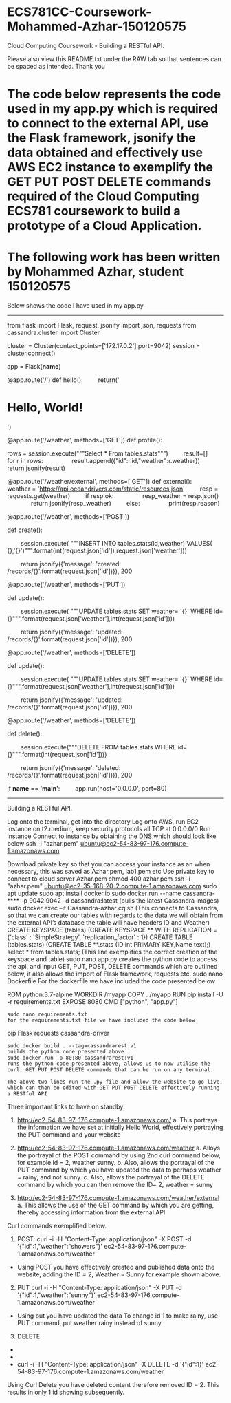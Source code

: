 # ECS781CC-Coursework-Mohammed-Azhar-150120575
Cloud Computing Coursework - Building a RESTful API.

Please also view this README.txt under the RAW tab so that sentences can be spaced as intended. Thank you

# The code below represents the code used in my app.py which is required to connect to the external API, use the Flask framework, jsonify the data obtained and effectively use AWS EC2 instance to exemplify the GET PUT POST DELETE commands required of the Cloud Computing ECS781 coursework to build a prototype of a Cloud Application. #

# The following work has been written by Mohammed Azhar, student 150120575 #

Below shows the code I have used in my app.py
____________________

from flask import Flask, request, jsonify
import json, requests
from cassandra.cluster import Cluster

cluster = Cluster(contact_points=['172.17.0.2'],port=9042)
session = cluster.connect()

app = Flask(__name__)

@app.route('/')
def hello():
        return('<h1>Hello, World!</h1>')

@app.route('/weather', methods=['GET'])
def profile():


rows = session.execute("""Select * From tables.stats""")
        result=[]
        for r in rows:
                result.append({"id":r.id,"weather":r.weather})
        return jsonify(result)


@app.route('/weather/external', methods=['GET'])
def external():
        weather = 'https://api.oceandrivers.com/static/resources.json'
        resp = requests.get(weather)
        if resp.ok:
                resp_weather = resp.json()
                return jsonify(resp_weather)
        else:
                print(resp.reason)


@app.route('/weather', methods=['POST'])

def create():

        session.execute( """INSERT INTO tables.stats(id,weather) VALUES( {},'{}')""".format(int(request.json['id']),request.json['weather']))

        return jsonify({'message': 'created: /records/{}'.format(request.json['id'])}), 200


@app.route('/weather', methods=['PUT'])

def update():

        session.execute( """UPDATE tables.stats SET weather= '{}' WHERE id={}""".format(request.json['weather'],int(request.json['id'])))

        return jsonify({'message': 'updated: /records/{}'.format(request.json['id'])}), 200


@app.route('/weather', methods=['DELETE'])



def update():

        session.execute( """UPDATE tables.stats SET weather= '{}' WHERE id={}""".format(request.json['weather'],int(request.json['id'])))

        return jsonify({'message': 'updated: /records/{}'.format(request.json['id'])}), 200


@app.route('/weather', methods=['DELETE'])

def delete(): 

        session.execute("""DELETE FROM tables.stats WHERE id={}""".format(int(request.json['id'])))

        return jsonify({'message': 'deleted: /records/{}'.format(request.json['id'])}), 200

if __name__ == '__main__':
        app.run(host='0.0.0.0', port=80)




_____________________






Building a RESTful API.

Log onto the terminal, get into the directory
Log onto AWS, run EC2 instance on t2.medium, keep security protocols all TCP at 0.0.0.0/0
Run instance
Connect to instance by obtaining the DNS which should look like below
ssh -i "azhar.pem" ubuntu@ec2-54-83-97-176.compute-1.amazonaws.com

Download private key so that you can access your instance as an when necessary, this was saved as Azhar.pem, lab1.pem etc
Use private key to connect to cloud server Azhar.pem
chmod 400 azhar.pem
ssh -i "azhar.pem" ubuntu@ec2-35-168-20-2.compute-1.amazonaws.com
sudo apt update
	sudo apt install docker.io
	sudo docker run --name cassandra-**** -p 9042:9042 -d cassandra:latest (pulls the latest Cassandra images)
	sudo docker exec –it Cassandra-azhar cqlsh (This connects to Cassandra, so that we can create our tables with regards to the data we will obtain from the external API’s database the table will have headers ID and Weather)
	CREATE KEYSPACE (tables) (CREATE KEYSPACE ** WITH REPLICATION ={'class' : 'SimpleStrategy', 'replication_factor' : 1})
	CREATE TABLE (tables.stats) (CREATE TABLE **.stats (ID int PRIMARY KEY,Name text);)
	select * from tables.stats; (This line exemplifies the correct creation of the keyspace and table)
	sudo nano app.py 
	creates the python code to access the api, and input GET, PUT, POST, DELETE commands which are outlined below, it also allows the import of Flask framework, requests etc.
	sudo nano Dockerfile
	For the dockerfile we have included the code presented below





ROM python:3.7-alpine
WORKDIR /myapp
COPY . /myapp
RUN pip install -U -r requirements.txt
EXPOSE 8080
CMD ["python", "app.py"]




	sudo nano requirements.txt
	for the requirements.txt file we have included the code below

pip
Flask
requests
cassandra-driver

	sudo docker build . --tag=cassandrarest:v1
	builds the python code presented above
	sudo docker run -p 80:80 cassandrarest:v1
	runs the python code presented above, allows us to now utilise the curl, GET PUT POST DELETE commands that can be run on any terminal.

	The above two lines run the .py file and allow the website to go live, which can then be edited with GET PUT POST DELETE effectively running a RESTful API



Three important links to have on standby:

1.	http://ec2-54-83-97-176.compute-1.amazonaws.com/
a.	This portrays the information we have set at initially Hello World, effectively portraying the PUT command and your website
2.	http://ec2-54-83-97-176.compute-1.amazonaws.com/weather
a.	Alloys the portrayal of the POST command by using 2nd curl command below, for example id = 2, weather sunny.
b.	Also, allows the portrayal of the PUT command by which you have updated the data to perhaps weather = rainy, and not sunny.
c.	Also, allows the portrayal of the DELETE command by which you can then remove the ID= 2, weather = sunny

3.	http://ec2-54-83-97-176.compute-1.amazonaws.com/weather/external
a.	This allows the use of the GET command by which you are getting, thereby accessing information from the external API





Curl commands exemplified below.

1.	POST:
curl -i -H "Content-Type: application/json" -X POST -d '{"id":1,"weather":"showers"}' ec2-54-83-97-176.compute-1.amazonaws.com/weather

-	Using POST you have effectively created and published data onto the website, adding the ID = 2, Weather = Sunny for example shown above.


2.	PUT
curl -i -H "Content-Type: application/json" -X PUT -d '{"id":1,"weather":"sunny"}' ec2-54-83-97-176.compute-1.amazonaws.com/weather

-	Using put you have updated the data
To change id 1 to make rainy, use PUT command, put weather rainy instead of sunny

3.	DELETE
-	
-	
-	curl -i -H "Content-Type: application/json" -X DELETE -d '{"id":1}' ec2-54-83-97-176.compute-1.amazonaws.com/weather

Using Curl Delete you have deleted content therefore removed ID = 2. This results in only 1 id showing subsequently.




